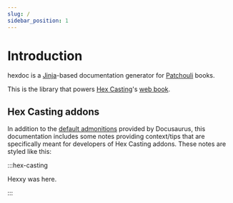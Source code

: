 ```yaml
---
slug: /
sidebar_position: 1
---
```


# Introduction

hexdoc is a [Jinja](https://jinja.palletsprojects.com/en/3.1.x/)-based documentation generator for [Patchouli](https://github.com/VazkiiMods/Patchouli) books.

This is the library that powers [Hex Casting](https://github.com/gamma-delta/HexMod)'s [web book](https://hexcasting.hexxy.media).

## Hex Casting addons

In addition to the [default admonitions](https://docusaurus.io/docs/markdown-features/admonitions) provided by Docusaurus, this documentation includes some notes providing context/tips that are specifically meant for developers of Hex Casting addons. These notes are styled like this:

:::hex-casting

Hexxy was here.

:::
